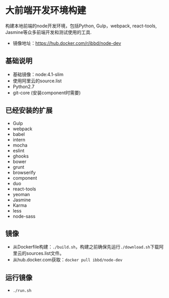 # 大前端开发环境构建

构建本地前端的node开发环境，包括Python, Gulp，webpack, react-tools, Jasmine等众多前端开发和测试使用的工具. 

- 镜像地址：https://hub.docker.com/r/ibbd/node-dev

## 基础说明 

- 基础镜像：node:4.1-slim
- 使用阿里云的source.list
- Python2.7
- git-core (安装component时需要)

## 已经安装的扩展

- Gulp
- webpack
- babel
- intern
- mocha
- eslint
- ghooks
- bower 
- grunt
- browserify
- component
- duo
- react-tools
- yeoman
- Jasmine
- Karma
- less
- node-sass

## 镜像 

- 从Dockerfile构建：`./build.sh`，构建之前确保先运行`./download.sh`下载阿里云的sources.list文件。
- 从hub.docker.com获取：`docker pull ibbd/node-dev`

## 运行镜像

- `./run.sh`


